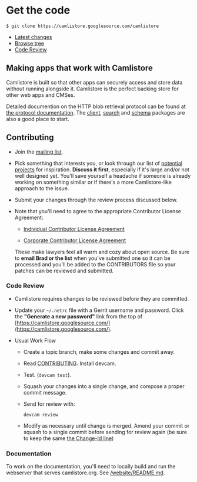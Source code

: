 # Get the code

    $ git clone https://camlistore.googlesource.com/camlistore

-   [Latest changes](https://camlistore.googlesource.com/camlistore)
-   [Browse
    tree](https://camlistore.googlesource.com/camlistore/+/master)
-   [Code Review](https://camlistore-review.googlesource.com/)

## Making apps that work with Camlistore

Camlistore is built so that other apps can securely access and store
data without running alongside it. Camlistore is the perfect backing
store for other web apps and CMSes.

Detailed documention on the HTTP blob retrieval protocol can be found at
[the protocol documentation](/doc/protocol). The [client](/pkg/client),
[search](/pkg/search) and [schema](/pkg/schema) packages are also a good
place to start.

## Contributing

-   Join the [mailing list](https://groups.google.com/group/camlistore).

-   Pick something that interests you, or look through our list of
    [potential projects](/doc/todo) for inspiration. **Discuss it
    first**, especially if it's large and/or not well designed yet.
    You'll save yourself a headache if someone is already working on
    something similar or if there's a more Camlistore-like approach to
    the issue.

-   Submit your changes through the review process discussed below.

-   Note that you'll need to agree to the appropriate Contributor
    License Agreement:

    -   [Individual Contributor License
        Agreement](https://developers.google.com/open-source/cla/individual)

    -   [Corporate Contributor License
        Agreement](https://developers.google.com/open-source/cla/corporate)

    These make lawyers feel all warm and cozy about open source. Be sure
    to **email Brad or the list** when you've submitted one so it can be
    processed and you'll be added to the CONTRIBUTORS file so your
    patches can be reviewed and submitted.

### Code Review

-   Camlistore requires changes to be reviewed before they are
    committed.

-   Update your `~/.netrc` file with a Gerrit username and password.
    Click the **"Generate a new password"** link from the top of
    [https://camlistore.googlesource.com/](https://camlistore.googlesource.com/).

-   Usual Work Flow

    -   Create a topic branch, make some changes and commit away.

    -   Read
        [CONTRIBUTING](https://camlistore.googlesource.com/camlistore/+/master/CONTRIBUTING.md).
        Install devcam.

    -   Test. (`devcam test`).

    -   Squash your changes into a single change, and compose a proper
        commit message.
    -   Send for review with:

            devcam review

    -   Modify as necessary until change is merged. Amend your commit or
        squash to a single commit before sending for review again (be
        sure to keep the same [the Change-Id
        line](http://gerrit.googlecode.com/svn/documentation/2.2.1/user-changeid.html))

### Documentation

To work on the documentation, you'll need to locally build and run the webserver
that serves camlistore.org. See
[/website/README.md](https://camlistore.googlesource.com/camlistore/+/master/website/README.md).
